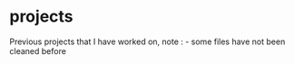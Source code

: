 # projects
Previous projects that I have worked on, note : - some files have not been cleaned before 
